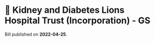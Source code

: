 # 📄  Kidney and Diabetes Lions Hospital Trust (Incorporation) - GS

Bill published on **2022-04-25**.
